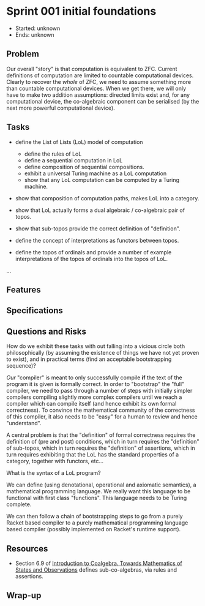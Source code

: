 # Sprint 001 initial foundations

* Started: unknown
* Ends: unknown

## Problem

Our overall "story" is that computation is equivalent to ZFC. Current 
definitions of computation are limited to countable computational 
devices. Clearly to recover the *whole* of ZFC, we need to assume 
something more than countable computational devices.  When we get there, 
we will only have to make two addition assumptions: directed limits exist 
and, for any computational device, the co-algebraic component can be 
serialised (by the next more powerful computational device).

## Tasks

* define the List of Lists (LoL) model of computation
  * define the rules of LoL
  * define a sequential computation in LoL
  * define composition of sequential compositions.
  * exhibit a universal Turing machine as a LoL computation
  * show that any LoL computation can be computed by a Turing machine.

* show that composition of computation paths, makes LoL into a category.

* show that LoL actually forms a dual algebraic / co-algebraic pair of 
topos.

* show that sub-topos provide the correct definition of "definition".

* define the concept of interpretations as functors between topos.

* define the topos of ordinals and provide a number of example 
interpretations of the topos of ordinals into the topos of LoL.

...

## Features

## Specifications

## Questions and Risks

How do we exhibit these tasks with out falling into a vicious circle both 
philosophically (by assuming the existence of things we have not yet 
proven to exist), and in practical terms (find an acceptable bootstrapping 
sequence)?

*Our* "compiler" is meant to only successfully compile **if** the text of 
the program it is given is formally correct. In order to "bootstrap" the 
"full" compiler, we need to pass through a number of steps with 
initially simpler compilers compiling slightly more complex compilers 
until we reach a compiler which can compile itself (and hence exhibit its 
own formal correctness). To convince the mathematical community of the 
correctness of this compiler, it also needs to be "easy" for a human to 
review and hence "understand".

A central problem is that the "definition" of formal correctness requires 
the definition of (pre and post) conditions, which in turn requires the 
"definition" of sub-topos, which in turn requires the "definition" of 
assertions, which in turn requires exhibiting that the LoL has the 
standard properties of a category, together with functors, etc...

What is the syntax of a LoL program?

We can define (using denotational, operational and axiomatic semantics), a 
mathematical programming language. We really want this language to be 
functional with first class "functions". This language needs to be Turing 
complete.

We can then follow a chain of bootstrapping steps to go from a purely 
Racket based compiler to a purely mathematical programming language based 
compiler (possibly implemented on Racket's runtime support).


## Resources

* Section 6.9 of [Introduction to Coalgebra. Towards Mathematics of 
States and 
Observations](http://www.cs.ru.nl/B.Jacobs/CLG/JacobsCoalgebraIntro.pdf) 
defines sub-co-algebras, via rules and assertions.

## Wrap-up
